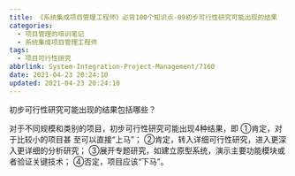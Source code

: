 ```yaml
---
title: 《系统集成项目管理工程师》必背100个知识点-09初步可行性研究可能出现的结果
categories:
  - 项目管理的培训笔记
  - 系统集成项目管理工程师
tags:
  - 项目可行性研究
abbrlink: System-Integration-Project-Management/7160
date: 2021-04-23 20:24:10
updated: 2021-04-23 20:24:10
---
```


初步可行性研究可能出现的结果包括哪些？

对于不同规模和类别的项目，初步可行性研究可能出现4种结果，即
①肯定，对于比较小的项目甚 至可以直接“上马”；
②肯定，转入详细可行性研究，进入更深入更详细的分析研究；
③展开专题研究，如建立原型系统，演示主要功能模块或者验证关键技术；
④否定，项目应该“下马”。
